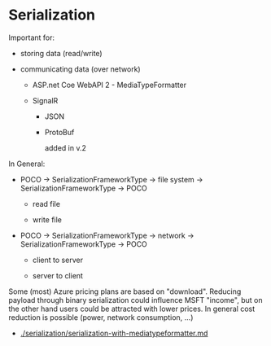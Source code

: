 # Serialization

Important for:

*	storing data (read/write)

*	communicating data (over network)

    *	ASP.net Coe WebAPI 2 - MediaTypeFormatter

    *	SignalR

        *	JSON

        *	ProtoBuf 

            added in v.2


In General:

*	POCO -> SerializationFrameworkType -> file system -> SerializationFrameworkType -> POCO

    *   read file

    *   write file
    
*	POCO -> SerializationFrameworkType -> network -> SerializationFrameworkType -> POCO

    *	client to server

    *	server to client


Some (most) Azure pricing plans are based on "download". Reducing payload through binary serialization
could influence MSFT "income", but on the other hand users could be attracted with lower prices.
In general cost reduction is possible (power, network consumption, ...)


*	[./serialization/serialization-with-mediatypeformatter.md](./serialization/serialization-with-mediatypeformatter.md)